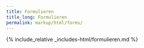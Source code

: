 ```yaml
---
title: Formulieren
title_long: Formulieren
permalink: markup/html/forms/
---
```


{% include_relative _includes-html/formulieren.md %}